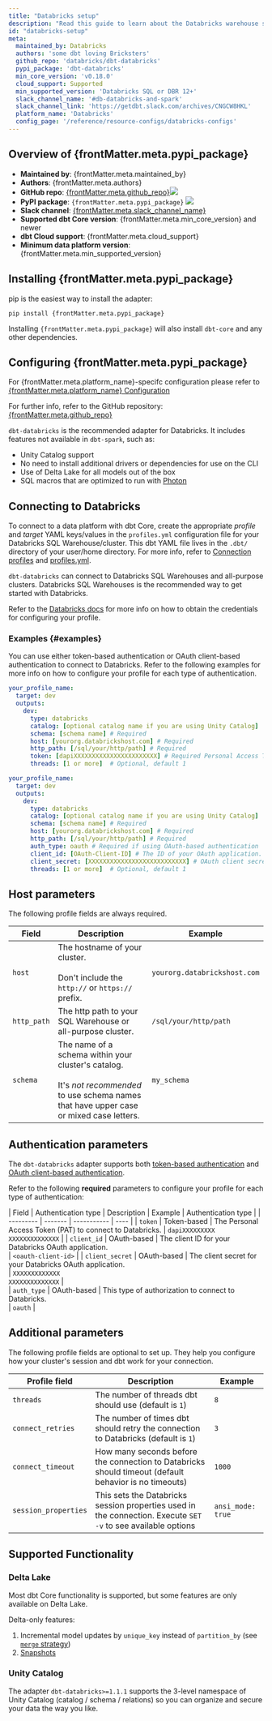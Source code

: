 ```yaml
---
title: "Databricks setup"
description: "Read this guide to learn about the Databricks warehouse setup in dbt."
id: "databricks-setup"
meta:
  maintained_by: Databricks
  authors: 'some dbt loving Bricksters'
  github_repo: 'databricks/dbt-databricks'
  pypi_package: 'dbt-databricks'
  min_core_version: 'v0.18.0'
  cloud_support: Supported
  min_supported_version: 'Databricks SQL or DBR 12+'
  slack_channel_name: '#db-databricks-and-spark'
  slack_channel_link: 'https://getdbt.slack.com/archives/CNGCW8HKL'
  platform_name: 'Databricks'
  config_page: '/reference/resource-configs/databricks-configs'
--- 
```


<Snippet path="warehouse-setups-cloud-callout" />

<h2> Overview of {frontMatter.meta.pypi_package} </h2>

<ul>
    <li><strong>Maintained by</strong>: {frontMatter.meta.maintained_by}</li>
    <li><strong>Authors</strong>: {frontMatter.meta.authors}</li>
    <li><strong>GitHub repo</strong>: <a href={`https://github.com/${frontMatter.meta.github_repo}`}>{frontMatter.meta.github_repo}</a><a href={`https://github.com/${frontMatter.meta.github_repo}`}><img src={`https://img.shields.io/github/stars/${frontMatter.meta.github_repo}?style=for-the-badge`}/></a></li>
    <li><strong>PyPI package</strong>: <code>{frontMatter.meta.pypi_package}</code> <a href={`https://badge.fury.io/py/${frontMatter.meta.pypi_package}`}><img src={`https://badge.fury.io/py/${frontMatter.meta.pypi_package}.svg`}/></a></li>
    <li><strong>Slack channel</strong>: <a href={frontMatter.meta.slack_channel_link}>{frontMatter.meta.slack_channel_name}</a></li>
    <li><strong>Supported dbt Core version</strong>: {frontMatter.meta.min_core_version} and newer</li>
    <li><strong>dbt Cloud support</strong>: {frontMatter.meta.cloud_support}</li>
    <li><strong>Minimum data platform version</strong>: {frontMatter.meta.min_supported_version}</li>
    </ul>


<h2> Installing {frontMatter.meta.pypi_package} </h2>

pip is the easiest way to install the adapter:

<code>pip install {frontMatter.meta.pypi_package}</code>

<p>Installing <code>{frontMatter.meta.pypi_package}</code> will also install <code>dbt-core</code> and any other dependencies.</p>

<h2> Configuring {frontMatter.meta.pypi_package} </h2>

<p>For {frontMatter.meta.platform_name}-specifc configuration please refer to <a href={frontMatter.meta.config_page}>{frontMatter.meta.platform_name} Configuration</a> </p>

<p>For further info, refer to the GitHub repository: <a href={`https://github.com/${frontMatter.meta.github_repo}`}>{frontMatter.meta.github_repo}</a></p>

`dbt-databricks` is the recommended adapter for Databricks. It includes features not available in `dbt-spark`, such as:
- Unity Catalog support
- No need to install additional drivers or dependencies for use on the CLI
- Use of Delta Lake for all models out of the box
- SQL macros that are optimized to run with [Photon](https://docs.databricks.com/runtime/photon.html)

## Connecting to Databricks

To connect to a data platform with dbt Core, create the appropriate _profile_ and _target_ YAML keys/values in the `profiles.yml` configuration file for your Databricks SQL Warehouse/cluster. This dbt YAML file lives in the  `.dbt/` directory of your user/home directory. For more info, refer to [Connection profiles](/docs/core/connect-data-platform/connection-profiles) and [profiles.yml](/docs/core/connect-data-platform/profiles.yml).

`dbt-databricks` can connect to Databricks SQL Warehouses and all-purpose clusters. Databricks SQL Warehouses is the recommended way to get started with Databricks.

Refer to the [Databricks docs](https://docs.databricks.com/dev-tools/dbt.html#) for more info on how to obtain the credentials for configuring your profile.

### Examples {#examples}

You can use either token-based authentication or OAuth client-based authentication to connect to Databricks. Refer to the following examples for more info on how to configure your profile for each type of authentication.

<Tabs queryString="tokenoauth">

<TabItem value="token" label="Token-based authentication">

<File name='~/.dbt/profiles.yml'>

```yaml
your_profile_name:
  target: dev
  outputs:
    dev:
      type: databricks
      catalog: [optional catalog name if you are using Unity Catalog]
      schema: [schema name] # Required
      host: [yourorg.databrickshost.com] # Required
      http_path: [/sql/your/http/path] # Required
      token: [dapiXXXXXXXXXXXXXXXXXXXXXXX] # Required Personal Access Token (PAT) if using token-based authentication
      threads: [1 or more]  # Optional, default 1
```

</File>

</TabItem>

<TabItem value="oauth" label="OAuth client-based authentication">


<File name='~/.dbt/profiles.yml'>

```yaml
your_profile_name:
  target: dev
  outputs:
    dev:
      type: databricks
      catalog: [optional catalog name if you are using Unity Catalog]
      schema: [schema name] # Required
      host: [yourorg.databrickshost.com] # Required
      http_path: [/sql/your/http/path] # Required
      auth_type: oauth # Required if using OAuth-based authentication
      client_id: [OAuth-Client-ID] # The ID of your OAuth application. Required if using OAuth-based authentication
      client_secret: [XXXXXXXXXXXXXXXXXXXXXXXXXXX] # OAuth client secret. # Required if using OAuth-based authentication
      threads: [1 or more]  # Optional, default 1
```
</File>

</TabItem>

</Tabs>

## Host parameters

The following profile fields are always required. 

| Field     | Description | Example |
| --------- | ------- | ----------- |
|   `host`  | The hostname of your cluster.<br/><br/>Don't include the `http://` or `https://` prefix. |  `yourorg.databrickshost.com` | 
|   `http_path`   | The http path to your SQL Warehouse or all-purpose cluster. | `/sql/your/http/path`  | 
|  `schema`  |  The name of a schema within your cluster's catalog. <br/><br/>It's _not recommended_ to use schema names that have upper case or mixed case letters.  | `my_schema`  |

## Authentication parameters

The `dbt-databricks` adapter supports both [token-based authentication](/docs/core/connect-data-platform/databricks-setup?tokenoauth=token#examples) and [OAuth client-based authentication](/docs/core/connect-data-platform/databricks-setup?tokenoauth=oauth#examples).  

Refer to the following **required** parameters to configure your profile for each type of authentication:

| Field     | Authentication type | Description | Example | Authentication type |
| --------- | ------- | ----------- | ---- | 
|  `token`  |  Token-based  | The Personal Access Token (PAT) to connect to Databricks.  | `dapiXXXXXXXXX`<br /> `XXXXXXXXXXXXXX`  |
|  `client_id`  | OAuth-based |  The client ID for your Databricks OAuth application.<br />  | `<oauth-client-id>`  | 
|  `client_secret`  | OAuth-based |  The client secret for your Databricks OAuth application. <br />  | `XXXXXXXXXXXXX`<br /> `XXXXXXXXXXXXXX`  |  
|  `auth_type`  |  OAuth-based |  This type of authorization to connect to Databricks. <br /> | `oauth`  |

## Additional parameters

The following profile fields are optional to set up. They help you configure how your cluster's session and dbt work for your connection.

| Profile field  |  Description  | Example   |
| ------------- | ------------------- | --------------- |
| `threads`   | The number of threads dbt should use (default is `1`) |`8`  | 
| `connect_retries`  | The number of times dbt should retry the connection to Databricks (default is `1`)  |`3`   | 
| `connect_timeout`     | How many seconds before the connection to Databricks should timeout (default behavior is no timeouts)  | `1000` | 
| `session_properties`  | This sets the Databricks session properties used in the connection. Execute `SET -v` to see available options  |`ansi_mode: true` | 

## Supported Functionality

### Delta Lake

Most dbt Core functionality is supported, but some features are only available
on Delta Lake.

Delta-only features:
1. Incremental model updates by `unique_key` instead of `partition_by` (see [`merge` strategy](/reference/resource-configs/databricks-configs#the-merge-strategy))
2. [Snapshots](/docs/build/snapshots)


### Unity Catalog

The adapter `dbt-databricks>=1.1.1` supports the 3-level namespace of Unity Catalog (catalog / schema / relations) so you can organize and secure your data the way you like.
